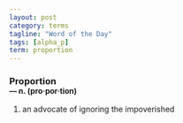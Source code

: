 ```yaml
---
layout: post
category: terms
tagline: "Word of the Day"
tags: [alpha_p]
term: proportion
---
```


<h3>Proportion<br/> <small>&mdash; n. (pro<span>&middot;</span>por<span>&middot;</span>tion)</small></h3>
<p><ol>
<li>an advocate of ignoring the impoverished</li>
</ol></p>
